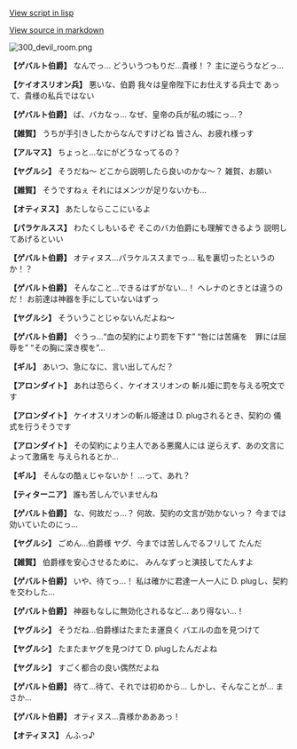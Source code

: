 [View script in lisp](../scripts/100305010.txt)

[View source in markdown](100305010.md)

![300_devil_room.png](../images/backgrounds/300_devil_room.png)

**【ゲバルト伯爵】**
なんでっ…
どういうつもりだ…貴様！？
主に逆らうなどっ…

**【ケイオスリオン兵】**
悪いな、伯爵
我々は皇帝陛下にお仕えする兵士で
あって、貴様の私兵ではない

**【ゲバルト伯爵】**
ば、バカなっ…
なぜ、皇帝の兵が私の城にっ…？

**【雑賀】**
うちが手引きしたからなんですけどね
皆さん、お疲れ様っす

**【アルマス】**
ちょっと…なにがどうなってるの？

**【ヤグルシ】**
そうだね～
どこから説明したら良いのかな～？
雑賀、お願い

**【雑賀】**
そうですねぇ
それにはメンツが足りないかも…

**【オティヌス】**
あたしならここにいるよ

**【パラケルスス】**
わたくしもいるぞ
そこのバカ伯爵にも理解できるよう
説明してあげるといい

**【ゲバルト伯爵】**
オティヌス…パラケルススまでっ…
私を裏切ったというのか！？

**【ゲバルト伯爵】**
そんなこと…できるはずがない…！
ヘレナのときとは違うのだ！
お前達は神器を手にしていないはずっ

**【ヤグルシ】**
そういうことじゃないんだよね～

**【ゲバルト伯爵】**
ぐうっ…“血の契約により罰を下す”
“咎には苦痛を　罪には屈辱を”
“その胸に深き楔を”…

**【ギル】**
あいつ、急になに、言い出してんだ？

**【アロンダイト】**
あれは恐らく、ケイオスリオンの
斬ル姫に罰を与える呪文です

**【アロンダイト】**
ケイオスリオンの斬ル姫達は
D. plugされるとき、契約の
儀式を行うそうです

**【アロンダイト】**
その契約により主人である悪魔人には
逆らえず、あの文言によって激痛を
与えられるとか…

**【ギル】**
そんなの酷ぇじゃないか！
…って、あれ？

**【ティターニア】**
誰も苦しんでいませんね

**【ゲバルト伯爵】**
な、何故だっ…？
何故、契約の文言が効かないっ？
今までは効いていたのにっ…

**【ヤグルシ】**
ごめん…伯爵様
ヤグ、今までは苦しんでるフリして
たんだ

**【雑賀】**
伯爵様を安心させるために、
みんなずっと演技してたんすよ

**【ゲバルト伯爵】**
いや、待てっ…！
私は確かに君達一人一人に
D. plugし、契約を交わした…

**【ゲバルト伯爵】**
神器もなしに無効化されるなど…
あり得ない…！

**【ヤグルシ】**
そうだね…伯爵様はたまたま運良く
バエルの血を見つけて

**【ヤグルシ】**
たまたまヤグを見つけて
D. plugしたんだよね

**【ヤグルシ】**
すごく都合の良い偶然だよね

**【ゲバルト伯爵】**
待て…待て、それでは初めから…
しかし、そんなことが…
まさか…

**【ゲバルト伯爵】**
オティヌス…貴様かあああっ！

**【オティヌス】**
んふっ♪